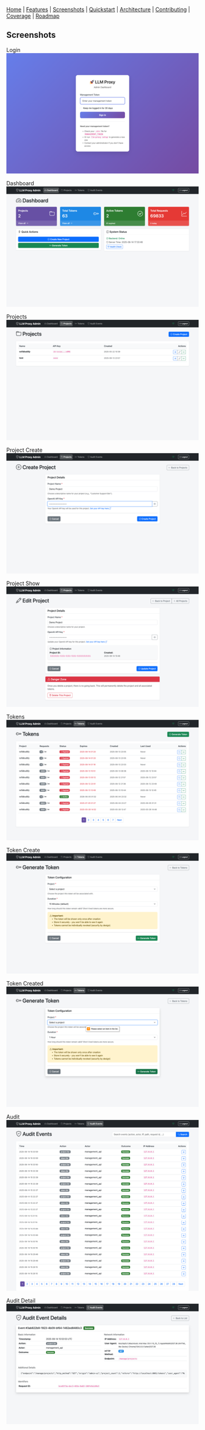 [Home](./index.md) | [Features](./features.md) | [Screenshots](./screenshots.md) | [Quickstart](./quickstart.md) | [Architecture](./architecture.md) | [Contributing](./contributing.md) | [Coverage](./coverage/) | [Roadmap](../PLAN.md)

## Screenshots

Login
![Login](./assets/screenshots/login.png)

Dashboard
![Dashboard](./assets/screenshots/dashboard.png)

Projects
![Projects](./assets/screenshots/projects.png)

Project Create
![Project Create](./assets/screenshots/project-new.png)

Project Show
![Project Show](./assets/screenshots/project-show.png)

Tokens
![Tokens](./assets/screenshots/tokens.png)

Token Create
![Token New](./assets/screenshots/token-new.png)

Token Created
![Token Created](./assets/screenshots/token-created.png)

Audit
![Audit](./assets/screenshots/audit.png)

Audit Detail
![Audit Detail](./assets/screenshots/audit-show.png)


